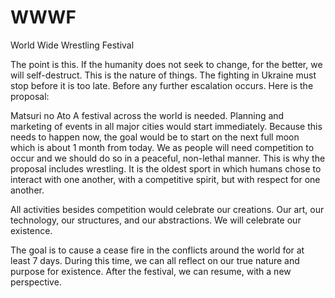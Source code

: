# WWWF
World Wide Wrestling Festival

The point is this.  If the humanity does not seek to change, for the better, we will self-destruct.  This is the nature of things.  The fighting in Ukraine must stop before it is too late.  Before any further escalation occurs.  Here is the proposal:

Matsuri no Ato
A festival across the world is needed.  Planning and marketing of events in all major cities would start immediately.  Because this needs to happen now, the goal would be to start on the next full moon which is about 1 month from today.  We as people will need competition to occur and we should do so in a peaceful, non-lethal manner.  This is why the proposal includes wrestling.  It is the oldest sport in which humans chose to interact with one another, with a competitive spirit, but with respect for one another.

All activities besides competition would celebrate our creations. Our art, our technology, our structures, and our abstractions.  We will celebrate our existence.  

The goal is to cause a cease fire in the conflicts around the world for at least 7 days.  During this time, we can all reflect on our true nature and purpose for existence.  After the festival, we can resume, with a new perspective.
